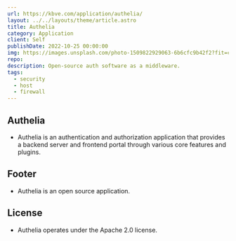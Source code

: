 ```yaml
---
url: https://kbve.com/application/authelia/
layout: ../../layouts/theme/article.astro
title: Authelia
category: Application
client: Self
publishDate: 2022-10-25 00:00:00
img: https://images.unsplash.com/photo-1509822929063-6b6cfc9b42f2?fit=crop&w=1400&h=700&q=75
repo:
description: Open-source auth software as a middleware. 
tags:
  - security
  - host
  - firewall
---
```


## Authelia

- Authelia is an authentication and authorization application that provides a backend server and frontend portal through various core features and plugins.

## Footer

- Authelia is an open source application.

## License

- Authelia operates under the Apache 2.0 license.

